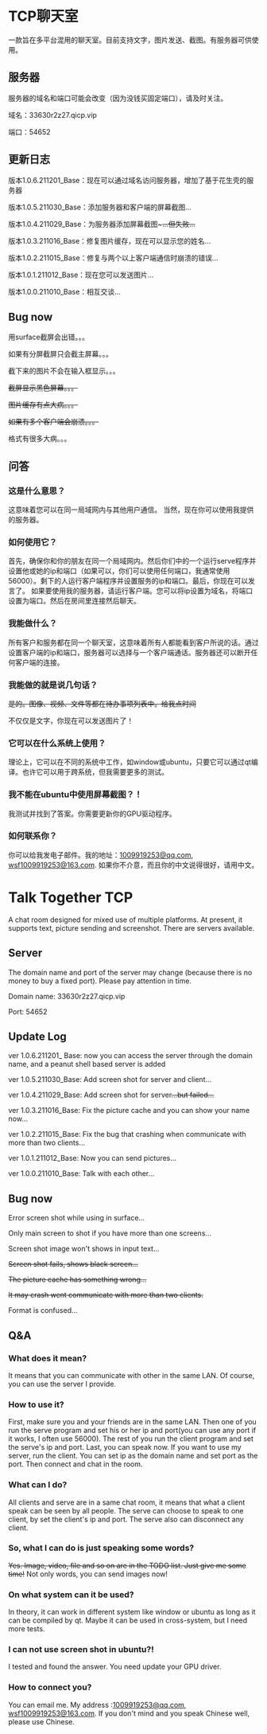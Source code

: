 # TCP聊天室

一款旨在多平台混用的聊天室。目前支持文字，图片发送、截图。有服务器可供使用。

## 服务器

服务器的域名和端口可能会改变（因为没钱买固定端口），请及时关注。

域名：33630r2z27.qicp.vip

端口：54652

## 更新日志

版本1.0.6.211201_Base：现在可以通过域名访问服务器，增加了基于花生壳的服务器

版本1.0.5.211030_Base：添加服务器和客户端的屏幕截图...

版本1.0.4.211029_Base：为服务器添加屏幕截图~~~…但失败...~~

版本1.0.3.211016_Base：修复图片缓存，现在可以显示您的姓名...

版本1.0.2.211015_Base：修复与两个以上客户端通信时崩溃的错误...

版本1.0.1.211012_Base：现在您可以发送图片...

版本1.0.0.211010_Base：相互交谈...

## Bug now

用surface截屏会出错。。。

如果有分屏截屏只会截主屏幕。。。

截下来的图片不会在输入框显示。。。

~~截屏显示黑色屏幕。。。~~

~~图片缓存有点大病。。。~~

~~如果有多个客户端会崩溃。。。~~

格式有很多大病。。。

 ## 问答 

 ### 这是什么意思？ 

 这意味着您可以在同一局域网内与其他用户通信。 当然，现在你可以使用我提供的服务器。

 ### 如何使用它？ 

 首先，确保你和你的朋友在同一个局域网内。然后你们中的一个运行serve程序并设置他或她的ip和端口（如果可以，你们可以使用任何端口，我通常使用56000）。剩下的人运行客户端程序并设置服务的ip和端口。最后，你现在可以发言了。 
 如果要使用我的服务器，请运行客户端。您可以将ip设置为域名，将端口设置为端口。然后在房间里连接然后聊天。

 ### 我能做什么？ 

 所有客户和服务都在同一个聊天室，这意味着所有人都能看到客户所说的话。通过设置客户端的ip和端口，服务器可以选择与一个客户端通话。服务器还可以断开任何客户端的连接。 

 ### 我能做的就是说几句话？ 

 ~~是的。图像、视频、文件等都在待办事项列表中。给我点时间~~ 

 不仅仅是文字，你现在可以发送图片了！ 

 ### 它可以在什么系统上使用？ 

 理论上，它可以在不同的系统中工作，如window或ubuntu，只要它可以通过qt编译。也许它可以用于跨系统，但我需要更多的测试。 

 ### 我不能在ubuntu中使用屏幕截图？！ 

 我测试并找到了答案。你需要更新你的GPU驱动程序。 

 ### 如何联系你？ 

 你可以给我发电子邮件。我的地址：1009919253@qq.com, wsf1009919253@163.com. 如果你不介意，而且你的中文说得很好，请用中文。 

# Talk Together TCP

 A chat room designed for mixed use of multiple platforms. At present, it supports text, picture sending and screenshot. There are servers available. 

## Server

The domain name and port of the server may change (because there is no money to buy a fixed port). Please pay attention in time.

Domain name: 33630r2z27.qicp.vip

Port: 54652

## Update Log

ver 1.0.6.211201_ Base: now you can access the server through the domain name, and a peanut shell based server is added

ver 1.0.5.211030_Base: Add screen shot for server and client...

ver 1.0.4.211029_Base: Add screen shot for server~~...but failed...~~

ver 1.0.3.211016_Base: Fix the picture cache and you can show your name now...

ver 1.0.2.211015_Base: Fix the bug that crashing when communicate with more than two clients...

ver 1.0.1.211012_Base: Now you can send pictures...

ver 1.0.0.211010_Base: Talk with each other...

## Bug now

Error screen shot while using in surface...

Only main screen to shot if you have more than one screens...

Screen shot image won't shows in input text...

~~Screen shot fails, shows black screen...~~

~~The picture cache has something wrong...~~

~~It may crash went communicate with more than two clients.~~

Format is confused...

## Q&A

### What does it mean?

It means that you can communicate with other in the same LAN. Of course, you can use the server I provide.

### How to use it?

First, make sure you and your friends are in the same LAN. Then one of you run the serve program and set his or her ip and port(you can use any port if it works, I often use 56000). The rest of you run the client program and set the serve's ip and port. Last, you can speak now.
If you want to use my server, run the client. You can set ip as the domain name and set port as the port. Then connect and chat in the room.

### What can I do?

All clients and serve are in a same chat room, it means that what a client speak can be seen by all people. The serve can choose to speak to one client, by set the client's ip and port. The serve also can disconnect any client.

### So, what I can do is just speaking some words?

~~Yes. Image, video, file and so on are in the TODO list. Just give me some time!~~
Not only words, you can send images now!

### On what system can it be used?

In theory, it can work in different system like window or ubuntu as long as it can be compiled by qt. Maybe it can be used in cross-system, but I need more tests.

### I can not use screen shot in ubuntu?!

I tested and found the answer. You need update your GPU driver.

### How to connect you?

You can email me. My address :1009919253@qq.com, wsf1009919253@163.com. If you don't mind and you speak Chinese well, please use Chinese.

